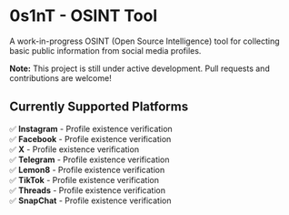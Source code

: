 # 0s1nT - OSINT Tool

A work-in-progress OSINT (Open Source Intelligence) tool for collecting basic public information from social media profiles.

**Note:** This project is still under active development. Pull requests and contributions are welcome!

## Currently Supported Platforms

✅ **Instagram** - Profile existence verification  
✅ **Facebook** - Profile existence verification  
✅ **X** - Profile existence verification  
✅ **Telegram** - Profile existence verification  
✅ **Lemon8** - Profile existence verification  
✅ **TikTok** - Profile existence verification  
✅ **Threads** - Profile existence verification  
✅ **SnapChat** - Profile existence verification  